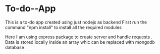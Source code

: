 # To-do--App
This is a to-do app created using just nodejs as backend 
First run the command "npm install" to install all the required modules

Here I am using express package to create server and handle requests . Data is stored locally inside an array whic can be replaced
with mongodb database . 
